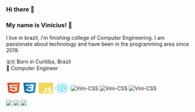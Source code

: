 ### Hi there 👋
### My name is Vinicius! 👋

I live in brazil, i'm finishing college of Computer Engineering. I am passionate about technology and have been in the programming area since 2019.


🇧🇷 Born in Curitiba, Brazil <br />
🚀 Computer Engineer

<!--  <div>
  <a href="https://github.com/ViniciusRodri">
  <img height="180em" src="https://github-readme-stats.vercel.app/api?username=ViniciusRodri&show_icons=true&theme=dark&include_all_commits=true&count_private=true"/>
  <img height="180em" src="https://github-readme-stats.vercel.app/api/top-langs/?username=ViniciusRodri&layout=compact&langs_count=7&theme=dark"/>
</div> -->
  
<div style="display: inline_block"><br>
  <img align="center" alt="Vini-HTML" height="30" width="40" src="https://raw.githubusercontent.com/devicons/devicon/master/icons/html5/html5-original.svg">
  <img align="center" alt="Vini-CSS" height="30" width="40" src="https://raw.githubusercontent.com/devicons/devicon/master/icons/css3/css3-original.svg">
  <img align="center" alt="Vini-Js" height="30" width="40" src="https://raw.githubusercontent.com/devicons/devicon/master/icons/javascript/javascript-plain.svg">
  <img align="center" alt="Vini-React" height="30" width="40" src="https://raw.githubusercontent.com/devicons/devicon/master/icons/react/react-original.svg">
  <img align="center" alt="Vini-CSS" height="30" width="40"  src="https://cdn.jsdelivr.net/gh/devicons/devicon/icons/nextjs/nextjs-line.svg" />  
  <img align="center" alt="Vini-CSS" height="30" width="40" src="https://cdn.jsdelivr.net/gh/devicons/devicon/icons/typescript/typescript-original.svg">
  <img align="center" alt="Vini-CSS" height="30" width="40" src="https://cdn.jsdelivr.net/gh/devicons/devicon/icons/swift/swift-original.svg">
          
</div> 
 
 <br/>
 
 <div>
  <a href="https://www.instagram.com/vinirodriguesp" target="_blank"><img src="https://img.shields.io/badge/-Instagram-%23E4405F?style=for-the-badge&logo=instagram&logoColor=white" target="_blank"></a>
  <a href="vinicius.arodrigues01@gmail.com"><img src="https://img.shields.io/badge/-Gmail-%23333?style=for-the-badge&logo=gmail&logoColor=white" target="_blank"></a>
  <a href="https://www.linkedin.com/in/vinialvesrodriguesp/" target="_blank"><img src="https://img.shields.io/badge/-LinkedIn-%230077B5?style=for-the-badge&logo=linkedin&logoColor=white" target="_blank"></a> 
 <div/>
 
 
